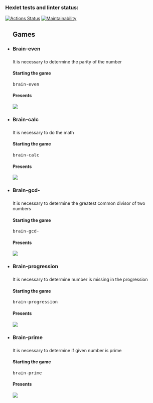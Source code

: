### Hexlet tests and linter status:
[![Actions Status](https://github.com/andomiele/frontend-project-44/actions/workflows/hexlet-check.yml/badge.svg)](https://github.com/andomiele/frontend-project-44/actions)
[![Maintainability](https://api.codeclimate.com/v1/badges/64d168d1ce744b9de36e/maintainability)](https://codeclimate.com/github/andomiele/frontend-project-44/maintainability)

<ul>
<h2>Games</h2>

<li><h3>Brain-even<h3></li>
<p>It is necessary to determine the parity of the number</p>
<h4>Starting the game</h4>
<pre>brain-even</pre>
<h4>Presents</h4>
<p><a href="https://asciinema.org/a/v0JwvM5hqRIY1o7bllGWAz4nG" target="_blank"><img src="https://asciinema.org/a/v0JwvM5hqRIY1o7bllGWAz4nG.svg" /></a></p>

<li><h3>Brain-calc<h3></li>
<p>It is necessary to do the math</p>
<h4>Starting the game</h4>
<pre>brain-calc</pre>
<h4>Presents</h4>
<p><a href="https://asciinema.org/a/E5ffvf1bcysKc8GIn26zcm528" target="_blank"><img src="https://asciinema.org/a/E5ffvf1bcysKc8GIn26zcm528.svg" /></a></p>

<li><h3>Brain-gcd-<h3></li>
<p>It is necessary to determine the greatest common divisor of two numbers</p>
<h4>Starting the game</h4>
<pre>brain-gcd-</pre>
<h4>Presents</h4>
<p><a href="https://asciinema.org/a/P4CiXHwXHITcNJn5Qm7In8fpf" target="_blank"><img src="https://asciinema.org/a/P4CiXHwXHITcNJn5Qm7In8fpf.svg" /></a></p>

<li><h3>Brain-progression<h3></li>
<p>It is necessary to determine number is missing in the progression</p>
<h4>Starting the game</h4>
<pre>brain-progression</pre>
<h4>Presents</h4>
<p><a href="https://asciinema.org/a/bRzmnCzlSePdNHzAg0sHpDbot" target="_blank"><img src="https://asciinema.org/a/bRzmnCzlSePdNHzAg0sHpDbot.svg" /></a></p>

<li><h3>Brain-prime<h3></li>
<p>It is necessary to determine if given number is prime</p>
<h4>Starting the game</h4>
<pre>brain-prime</pre>
<h4>Presents</h4>
<p><a href="https://asciinema.org/a/y0YihgHBJYlhVWZ1qpsiGT7BA" target="_blank"><img src="https://asciinema.org/a/y0YihgHBJYlhVWZ1qpsiGT7BA.svg" /></a></p>
</ul>